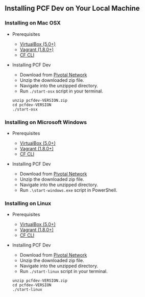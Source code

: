 ## Installing PCF Dev on Your Local Machine

### Installing on Mac OSX
  * Prerequisites
    * [VirtualBox (5.0+)](https://www.virtualbox.org/wiki/Downloads)
    * [Vagrant (1.8.0+)](https://www.vagrantup.com/downloads.html)
    * [CF CLI](https://github.com/cloudfoundry/cli/releases)

  * Installing PCF Dev
    * Download from [Pivotal Network](https://network.pivotal.io/products/pcfdev)
    * Unzip the downloaded zip file.
    * Navigate into the unzipped directory.
    * Run `./start-osx` script in your terminal.

    ```
    unzip pcfdev-VERSION.zip
    cd pcfdev-VERSION
    ./start-osx
    ```

### Installing on Microsoft Windows
  * Prerequisites
    * [VirtualBox (5.0+)](https://www.virtualbox.org/wiki/Downloads)
    * [Vagrant (1.8.0+)](https://www.vagrantup.com/downloads.html)
    * [CF CLI](https://github.com/cloudfoundry/cli/releases)

  * Installing PCF Dev
    * Download from [Pivotal Network](https://network.pivotal.io/products/pcfdev)
    * Unzip the downloaded zip file.
    * Navigate into the unzipped directory.
    * Run `.\start-windows.exe` script in PowerShell.

### Installing on Linux
  * Prerequisites
    * [VirtualBox (5.0+)](https://www.virtualbox.org/wiki/Downloads)
    * [Vagrant (1.8.0+)](https://www.vagrantup.com/downloads.html)
    * [CF CLI](https://github.com/cloudfoundry/cli/releases)

  * Installing PCF Dev
    * Download from [Pivotal Network](https://network.pivotal.io/products/pcfdev)
    * Unzip the downloaded zip file.
    * Navigate into the unzipped directory.
    * Run `./start-linux` script in your terminal.

    ```
    unzip pcfdev-VERSION.zip
    cd pcfdev-VERSION
    ./start-linux
    ```
